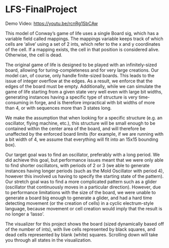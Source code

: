 # LFS-FinalProject

Demo Video: https://youtu.be/rcnRg1SbCAw 

This model of Conway’s game of life uses a single Board sig, which has a variable field called mappings. The mappings variable keeps track of which cells are ‘alive’ using a set of 2 ints, which refer to the x and y coordinates of the cell. If a mapping exists, the cell in that position is considered alive. Otherwise, the cell is dead.

The original game of life is designed to be played with an infinitely-sized board, allowing for turing-completeness and for very large creations. Our model can, of course, only handle finite-sized boards. This leads to the issue of integer overflow at the edges. As a result, we enforce that the edges of the board must be empty. Additionally, while we can simulate the game of life starting from a given state very well even with large bit widths, generating instances having a specific type of structure is very time-consuming in forge, and is therefore impractical with bit widths of more than 4, or with sequences more than 3 states long.

We make the assumption that when looking for a specific structure (e.g. an oscillator, flying machine, etc.), this structure will be small enough to be contained within the center area of the board, and will therefore be unaffected by the enforced board limits (for example, if we are running with a bit width of 4, we assume that everything will fit into an 15x15 bounding box).

Our target goal was to find an oscillator, preferably with a long period. We did achieve this goal, but performance issues meant that we were only able to find shorter oscillators, with periods of 2 or 3 (we able to generate instances having longer periods (such as the Mold Oscillator with period 4), however this involved us having to specify the starting state of the pattern). Our stretch goal was to find a more complicated pattern such as a glider (oscillator that continuously moves in a particular direction). However, due to performance limitations with the size of the board, we were unable to generate a board big enough to generate a glider, and had a hard time detecting movement (or the creation of cells) in a cyclic electrum-style language, because movement or cell creation would imply that the result is no longer a ‘lasso’.

The visualizer for this project shows the board (sized dynamically based off of the number of ints), with live cells represented by black squares, and dead cells represented by blank (white) squares. Scrolling down will take you through all states in the visualization.

